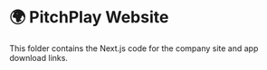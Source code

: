 # 🌍 PitchPlay Website
This folder contains the Next.js code for the company site and app download links.
